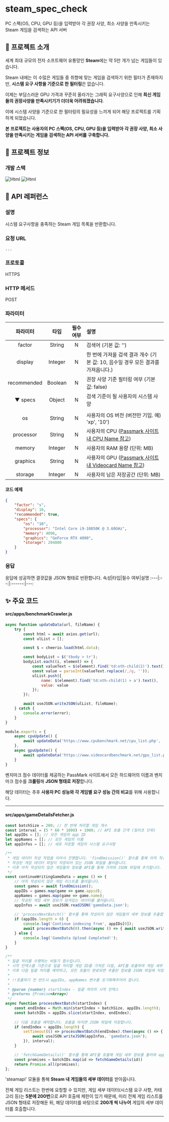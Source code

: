 # steam_spec_check
PC 스펙(OS, CPU, GPU 등)을 입력받아 각 권장 사양, 최소 사양을 만족시키는 Steam 게임을 검색하는 API 서버

## 🎉 프로젝트 소개
세계 최대 규모의 전자 소프트웨어 유통망인 **Steam**에는 약 5만 개가 넘는 게임들이 있습니다.

Steam 내에는 이 수많은 게임들 중 취향에 맞는 게임을 검색하기 위한 필터가 존재하지만,
**시스템 요구 사항을 기준으로 한 필터링**은 없습니다.

이제는 부담스러운 GPU 가격과 꾸준히 올라가는 그래픽 요구사양으로 인해
**최신 게임들의 권장사양을 만족시키기가 더더욱 어려워졌습니다**.

이에 시스템 사양을 기준으로 한 필터링의 필요성을 느끼게 되어 해당 프로젝트를 기획하게 되었습니다.

**본 프로젝트는 사용자의 PC 스펙(OS, CPU, GPU 등)을 입력받아
각 권장 사양, 최소 사양을 만족시키는 게임을 검색하는 API 서버를 구축합니다.**

## 👀 프로젝트 정보
### 개발 스택
<img alt="Html" src ="https://img.shields.io/badge/NODEJS-339933.svg?&style=for-the-badge&logo=Node.js&logoColor=white"/> <img alt="Html" src ="https://img.shields.io/badge/EXPRESS-000000.svg?&style=for-the-badge&logo=Express&logoColor=white"/>

## 🎫 API 레퍼런스
### 설명
시스템 요구사항을 충족하는 Steam 게임 목록을 반환합니다.

### 요청 URL
```...```

### 프로토콜
HTTPS

### HTTP 메서드
POST

### 파라미터
파라미터|타입|필수 여부|설명
:-----:|:--:|:------:|:---
factor|String|N|검색어 (기본 값: '')
display|Integer|N|한 번에 가져올 검색 결과 개수 (기본 값: 10, 음수일 경우 모든 결과를 가져옵니다.)
recommended|Boolean|N|권장 사양 기준 필터링 여부 (기본 값: false)
▼ specs|Object|N|검색 기준이 될 사용자의 시스템 사양
|||
os|String|N|사용자의 OS 버전 (버전만 기입. 예) 'xp', '10')
processor|String|N|사용자의 CPU ([Passmark 사이트 내 CPU Name 참고](https://www.cpubenchmark.net/cpu_list.php))
memory|Integer|N|사용자의 RAM 용량 (단위: MB)
graphics|String|N|사용자의 GPU ([Passmark 사이트 내 Videocard Name 참고](https://www.videocardbenchmark.net/gpu_list.php))
storage|Integer|N|사용자의 남은 저장공간 (단위: MB)

#### 코드 예제
```json
{
    "factor": "s",
    "display": 10,
    "recommended": true,
    "specs": {
        "os": "10",
        "processor": "Intel Core i9-10850K @ 3.60GHz",
        "memory": 4096,
        "graphics": "GeForce RTX 4090",
        "storage": 204800
    }
}
```

### 응답
응답에 성공하면 결괏값을 JSON 형태로 반환합니다.
속성|타입|필수 여부|설명
:---|:--:|:------:|---:

## ✨ 주요 코드
#### src/apps/benchmarkCrawler.js
```js
async function updateData(url, fileName) {
    try {
        const html = await axios.get(url);
        const ulList = [];

        const $ = cheerio.load(html.data);

        const bodyList = $('tbody > tr');
        bodyList.each((i, element) => {
            const valueText = $(element).find('td:nth-child(2)').text();
            const value = parseInt(valueText.replace(/,/g, ''));
            ulList.push({
                name: $(element).find('td:nth-child(1) > a').text(),
                value: value
            });
        });

        await useJSON.writeJSON(ulList, fileName);
    } catch {
        console.error(error);
    }
}

module.exports = {
    async cpuUpdate() {
        await updateData('https://www.cpubenchmark.net/cpu_list.php', 'cpuData.json');
    },
    async gpuUpdate() {
        await updateData('https://www.videocardbenchmark.net/gpu_list.php', 'gpuData.json');
    }
}
```
벤치마크 점수 데이터를 제공하는 PassMark 사이트에서 모든 하드웨어의 이름과 벤치마크 점수를 **크롤링**해 **JSON 형태로 저장**합니다.

해당 데이터는 추후 **사용자 PC 성능와 각 게임별 요구 성능 간의 비교**를 위해 사용합니다.

---
#### src/apps/gameDetailsFetcher.js
```js
const batchSize = 200; // 한 번에 처리할 게임 개수
const interval = (5 * 60 * 1000) + 1000; // API 호출 간격 (밀리초 단위)
let appIDs = []; // 모든 게임의 app ID
let appNames = []; // 모든 게임의 이름
let appInfos = []; // 새로 저장할 게임의 시스템 요구사항

/**
 * 게임 데이터 작성 작업을 이어서 진행합니다. 'findOmission()' 함수를 통해 아직 작성되지 않은 데이터를 추출하고,
 * 작성된 게임 데이터 파일이 저장되어 있는 JSON 파일을 불러옵니다.
 * 이후 아직 작성되지 않은 게임들의 정보를 API를 통해 가져와 JSON 파일에 추가합니다.
 */
const continueWritingGameData = async () => {
    // 아직 작성되지 않은 게임 리스트를 불러옵니다.
    const games = await findOmission();
    appIDs = games.map(game => game.appid);
    appNames = games.map(game => game.name);
    // 작성된 게임 세부 정보가 담겨있는 데이터를 불러옵니다.
    appInfos = await useJSON.readJSON('gameData.json');
    
    // 'processNextBatch()' 함수를 통해 작성되지 않은 게임들의 세부 정보를 추출합니다.
    if (appIDs.length > 0) {
        console.log('Continue indexing from', appIDs[0]);
        await processNextBatch(0).then(async () => { await useJSON.writeJSON(appInfos, 'gameData.json'); });
    } else {
        console.log('GameData Upload Completed!');
    }
}

/**
 * 일괄 처리를 수행하는 비동기 함수입니다.
 * 시작 인덱스를 기준으로 일괄 처리할 게임 ID를 가져온 다음, API를 호출하여 게임 세부 정보를 추출합니다.
 * 이후 다음 일괄 처리를 예약하고, 모든 호출이 완료되면 추출된 정보를 JSON 파일에 저장합니다.
 * 
 * !!호출하기 전 반드시 appIDs, appNames 변수를 초기화해주어야 합니다.
 *
 * @param {number} startIndex - 일괄 처리의 시작 인덱스
 * @returns {Promise<Array>}
 */
async function processNextBatch(startIndex) {
    const endIndex = Math.min(startIndex + batchSize, appIDs.length);
    const batchIDs = appIDs.slice(startIndex, endIndex);
    
    // 다음 호출을 예약합니다. 호출을 마치면 JSON 파일에 저장합니다.
    if (endIndex < appIDs.length) {
        setTimeout(() => processNextBatch(endIndex).then(async () => {
            await useJSON.writeJSON(appInfos, 'gameData.json');
        }), interval);
    }

    // 'fetchGameDetails()' 함수를 통해 API를 호출해 게임 세부 정보를 불러와 appInfos 변수에 저장합니다.
    const promises = batchIDs.map(id => fetchGameDetails(id))
    return Promise.all(promises);
};
```
'steamapi' 모듈을 통해 **Steam 내 게임들의 세부 데이터**를 받아옵니다.

전체 게임 리스트는 한번에 요청할 수 있지만, 게임 세부 데이터(시스템 요구 사항, 카테고리 등)는 **5분에 200번**으로 API 호출에 제한이 있기 때문에, 미리 전체 게임 리스트를 JSON 형태로 저장해둔 뒤, 해당 데이터를 바탕으로 **200개 씩 나누어** 게임의 세부 데이터를 호출합니다.

<!-- 위 코드에서 API 호출 시 '**for...of**'를 사용했는데, 여러 API를 호출하기 위해 '**Promise.all**'을 사용할 수도 있지만

'Promise.all'과 'map' 함수를 사용해 배열을 순회하면 각 요소는 비동기적으로 처리할 수 있어도 **내부적으로는 병렬적으로 처리**되어 appInfos 배열에 push 되는 순서를 보장할 수 없게 됩니다.

따라서 전체 게임 리스트(game.json)와 세부 데이터(gameData.json)의 **배열 순서를 보장**하기 위해 'for...of'를 사용해 API를 호출했습니다. -->

---
